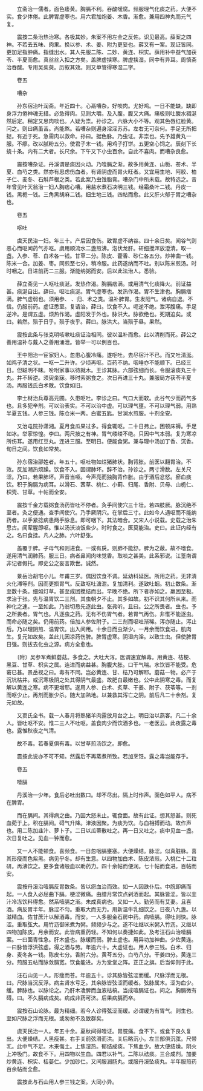 <!-- { "loadSidebar": true } -->
　　立斋治一儒者。面色痿黄。胸膈不利。吞酸嗳腐。频服理气化痰之药。大便不实。食少体倦。此脾胃虚寒也。用六君加炮姜、木香。渐愈。兼用四神丸而元气复。

　　震按二条治热治寒。各极其妙。朱案不用左金之反佐。识见最高。薛案之四神。不若去五味、肉果。换以参、术、姜、附为更妥也。薛又有一案。现证皆同。更加足指肿痛。指缝出水。其人先服二陈、二妙、黄连、枳实。薛用补中益气加茯苓、半夏而愈。真丝丝入扣之方矣。盖脾虚挟寒。脾虚挟湿。同中有异耳。周慎斋治吞酸。专用吴茱萸。历叙其效。则又单管得寒湿二字。

　　卷五

　　嘈杂

　　孙东宿治叶润斋。年近四十。心鬲嘈杂。好啖肉。尤好鸡。一日不能缺。缺即身浮力倦神魂无措。必急得肉。见则大嚼。及入腹。腹又大痛。痛极则吐酸水稠涎然后定。稍定又思肉啖也。人疑为祟。孙诊之。六脉大小不等。观其色唇红脸黄。问之。则曰痛虽苦。尚能熬。若嘈杂则遍身淫淫苏苏。左右无可奈何。手足无所把捉。有近于死。急需肉以救命。孙曰。据色脉。乃虫证。非祟也。先予雄黄丸一服。不瘳。改以腻粉五分。使君子末一钱。用鸡子打饼。五更空心饲之。辰刻下长蛲十条。内有二大者。长尺余。下午又下小虫百余。自此不喜肉。而嘈杂良愈。

　　震按嘈杂证。丹溪谓是痰因火动。乃噎膈之渐。故多用黄连、山栀、苍术、半夏、白芍之类。然亦有思虑伤血者。有肾阴虚而胃火旺者。又宜用生地、阿胶、柏子仁、麦冬、石斛芦根之类。若此案乃虫蚀脂膏。嘈杂门中所未载。故特选之。昔年曾见叶天翁治一妇人胸痞心嘈。用盐水煮石决明三钱。经霜桑叶二钱。丹皮一钱。黑栀一钱。三角黑胡麻二钱。细生地三钱。四帖而愈。此又肝火郁于胃之嘈杂也。

　　卷五

　　呕吐

　　虞天民治一妇。年三十。产后因食伤。致胃虚不纳谷。四十余日矣。闻谷气则恶心而呕闻药气亦呕。虞用顺流水二盏煎沸。泡伏龙肝。研细搅浑放澄清。取一盏。入参、苓、白术各一钱。甘草二分。陈皮、藿香、砂仁各五分。炒神曲一钱。陈米一合。加姜、枣。同煎至七分。稍冷服。此药遂纳而不吐。别以陈米煎汤。时时咽之。日进前药二三服。渐能纳粥而安。后以此法治人。悉验。

　　薛立斋见一人呕吐痰涎。发热作渴。胸膈痞满。或用清气化痰降火。前证益甚。痰涎自出。薛曰。呕吐痰涎。胃气虚寒也。发热作渴。胃不生津也。胸膈痞满。脾气虚弱也。须用参、 、归、术之类。温补脾胃。生发阳气。诸病自退。不信。仍服前药。虚证悉至。复请治。薛曰。饮食不入。呃逆不绝。泄泻腹痛。手足逆冷。是谓五虚。烦热作渴。虚阳发于外也。脉洪大。脉欲绝也。死期迫矣。或曰。若然。殒于日乎。殒于夜乎。薛曰。脉洪大。当殒于昼。果然。

　　震按此条与张克明咳嗽吐痰证治相同。彼以温补而愈。此以清削而死。薛公之善用温补与戴人之善用涌泄。皆举一可以例百也。

　　王中阳治一宦家妇人。忽患心腹冷痛。遂呕吐。去尽宿汁不已。而又吐清涎。如鸡子清之状。一呕一二升许。少顷再呕。百药不纳。咽唾亦不能顺下。已经三日。但聪明不昧。吩咐家事以待就木。王诊其脉。六部弦细而长。令服滚痰丸三十丸。并不转逆。须臾坐寐。移时索粥食之。次日再进三十丸。兼服局方茯苓半夏汤。再服钱氏白术散。饮食如旧。

　　李士材治兵尊高元圃。久患呕吐。李诊之曰。气口大而软。此谷气少而药气多也。且多犯辛剂。可以治表实。不可以治中虚。可以理气壅。不可以理气弱。用熟半夏五钱。人参三钱。陈仓米一两。白蜜五匙。甘澜水煎服。十剂全安。

　　又治屯院孙潇湘。夏月食瓜果过多。得食辄呕。二十日弗止。困顿床褥。手足如冰。举家惊惶。李曰。两尺按之有神。胃气缕缕不绝。只因中气本弱。复为寒凉所伤耳。遂用红豆丸。连进三服。至明日。便能食粥。兼与理中汤加丁香、沉香。旬日之间。饮食如常矣。

　　孙东宿治邵姓者。年五十。呕吐物如烂猪肺状。胸背胀。前医以翻胃治。不效。反加潮热烦躁。饮食不入。因谓肺坏。辞不治。孙诊之。两寸滑数。左关尺涩。乃曰。若果肺坏。声音当哑。今声亮而独胸背作胀。由于酒后忿怒。瘀血痰饮。积于胸膈为病耳。以滑石、茜草、桃仁、小蓟、归尾、香附、贝母、山栀仁、枳壳、甘草。十帖而全安。

　　震按千金方载粥食汤药皆吐不停者。灸手间使穴三十壮。若四肢厥。脉沉绝不至者。灸之便通。查手间使穴。乃手厥阴穴。在掌后三寸。此如今人遇呕而不能纳药者。以手紧捻病患两手脉息。即可咽下。其法暗合。又宋人小说载。史载之治朱思古。闻荤腥即呕。惟以汤沃淡饭些少。时时食之。医莫能治。史曰。此证内经有之。名曰食挂。凡人之肺。六叶舒张。

　　盖覆于脾。子母气和则进食。一或有戾。则肺不能舒。脾为之蔽。故不嗜食。遂用清气润肺药。服三日。病者鼻闻肉味觉香。取啖之甚美。此系邪说。江篁南谓非记者假托。即史公之妄言欺世。诚然。

　　景岳治胡宅小儿。年甫三岁。偶因饮食不调。延幼科延医。所用之药。无非清火化滞等剂。因而更损胃气。反致呕吐溏泄。复加清利。遂致吐蛔。初止数条。渐至数十条。细如灯草。甚至成团搅结而出。早晚不绝。所下者亦如之。羸困至极。求治于张。先与温胃饮二三剂。其虫朝夕不止。其多如故。初不识其何所从来。而神化之速。一至如此。乃翁切恳先逐此虫。张弗听。且曰。公之所畏者。虫也。予之所畏者。胃气也。凡逐虫之药。无有不伤胃气者。若胃气再伤。非惟不能逐虫。而命必随之矣。仍用前药。倍加人参佐附子。二三剂而呕吐渐稀。泻亦随止。泻止后。乃以理阴煎、温胃饮。出入间用。十余日而虫渐少。一月余而饮食进。肌肉生。复元如故矣。盖此儿因凉药伤脾。脾胃虚寒。阴湿内淫。以致生虫。但使脾胃日强。则拔去化虫之源。病方全愈也。

　　〔附〕吴参军煮鲜蘑菇。多食之。大吐大泻。医谓速宜解毒。用黄连、桔梗、黑豆、甘草、枳实之属。连进而病益甚。胸腹大胀。口干气喘。水饮皆不能受。危窘已甚。景岳视之曰。毒有不同。岂必黄连、甘、桔乃可解耶。蘑菇一物。必产于沉坑枯井。或沉寒极阴之处其得阴气最盛。故肥白最嫩也。公中此阴寒之毒。而复解以黄连之寒。病不更增耶。遂用人参、白术、炙草、干姜、附子、茯苓等。一剂而呕少止。再剂而胀少杀。随大加熟地。以兼救其泻亡之阴。前后凡二十余剂。复元如故。

　　又窦氏全书。载一人春月将熟猪羊肉露放月台之上。明日治以燕客。凡二十余人。皆吐呕不安。惟二三人不吐呕。盖食肉少而饮酒多也。一老医云。此夜露之毒也。露惟秋夜之气清。

　　故不毒。若春夏俱有毒。以甘草煎汤饮之。即愈。

　　震按此说亦不可不知。然露后不再蒸煮所致。若加烹饪。露之毒岂能存乎。

　　卷五

　　噎膈

　　丹溪治一少年。食后必吐出数口。却不尽出。隔上时作声。面色如平人。病不在脾胃。

　　而在膈间。其得病之由。乃因大怒未止。辄食面。故有此证。想其怒甚。则死血菀于上。积在膈间。碍气升降。津液因聚。为痰为饮。与血相搏而动。故作声也。用二陈加韭汁、萝卜子。二日以瓜蒂散吐之。再一日又吐之。痰中见血一盏。次日复吐之。见血一钟而愈。

　　又一人不能顿食。喜频食。一日忽咽膈壅塞。大便燥结。脉涩。似真脏脉。喜其形瘦而色紫黑。病见乎冬。却有生意。以四物加白术、陈皮浓煎。入桃仁十二粒研。再沸饮之。更多食诸般血以助药力。四十余帖而便润。七十帖而食进。百帖而安。

　　震按丹溪治噎膈反胃数条。皆以瘀血治而效。如一人因跌仆后。中脘即痛而起。一人食入必屈曲下膈。梗涩微痛。由腊月常饮点剁酒而起。其脉皆涩。皆以韭汁冷冻饮料得愈。然系噎膈之渐。未成真病也。又如一人。勤劳而有艾妻。且喜酒。病反胃半年。脉涩不匀。重取大而无力。用新温牛乳细饮之。日夜八九盏。以滋精血。佐甘蔗汁以解酒毒。而安。一人多服金石房中药。病噎膈。得吐则快。脉涩。重取弦大。用竹沥御米煮为粥。频频少与之。遂不吐继以米粥入竹沥。又继以四物加陈皮。月余而安。此皆病重药轻。不知何以奏捷如此。及考汪石山治噎膈案。一曰面青性急。肝木盛也。脉缓而弱。脾土虚也。用异功加神曲。少佐黄连。一曰脉皆浮洪弦虚。得之酒与劳。年逾六十。大虚证也。用人参三钱。白术、归身、麦冬各一钱。陈皮七分。香附六分。黄芩五分。白芍八分。干姜四分。黄连三分。煎服五帖而脉敛膈宽。饮食能进。方为堂堂之阵。正正之旗。后当仰则于此。

　　汪石山见一人。形瘦而苍。年逾五十。诊其脉皆弦涩而缓。尺脉浮而无根。曰。尺脉当沉反浮。病主肾水亏乏。其余脉皆弦涩而缓者。弦脉属木。涩为血少。缓。脾脉也。以脉论之。乃肝木凌脾而血液枯槁。当成噎膈证也。问之。胸膈微有碍。曰。不久膈病成矣。病成非药可济。后果病膈而卒。

　　震按石山论脉。最为精细。若今人诊得弦涩而缓。必谓缓为有胃气。则生也。至如尺脉之浮而无根。或匆匆不及致群矣。

　　虞天民治一人。年五十余。夏秋间得噎证。胃脘痛。食不下。或食下良久复出。大便燥结。人黑瘦甚。右手关前弦滑而洪。关后略沉小。左三部俱沉弦。尺带芤。此中气不足。木来侮土。上焦湿热。郁结成痰。下焦血少。故大便结燥。阴火上冲吸门。故食不下。用四物以生血。四君以补气。二陈以祛痰。三合成剂。加姜炒黄连、枳实、栝蒌仁。少加砂仁。又间服润肠丸。或服丹溪坠痰丸。半年服煎药百余帖而全愈。

　　震按此与石山用人参三钱之案。大同小异。

